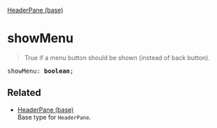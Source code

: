 [HeaderPane (base)](HeaderPane_base.md)

# showMenu

> True if a menu button should be shown (instead of back button).

<pre class="docgen_signature">showMenu: <b>boolean</b>;</pre>

## Related

- [<!--{ref:type}-->HeaderPane (base)](HeaderPane_base.md) \
    Base type for `HeaderPane`.
